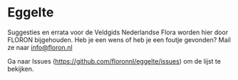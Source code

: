 # Eggelte
Suggesties en errata voor de Veldgids Nederlandse Flora worden hier door FLORON bijgehouden.
Heb je een wens of heb je een foutje gevonden? Mail ze naar info@floron.nl

Ga naar Issues (https://github.com/floronnl/eggelte/issues) om de lijst te bekijken.
